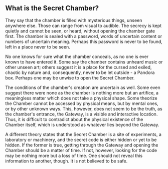 ## What is the Secret Chamber?

They say that the chamber is filled with mysterious things, unseen anywhere else. Those can range from visual to audible. The secrecy is kept quietly and cannot be seen, or heard, without opening the chamber gate first. The chamber is sealed with a password, words of uncertain content or numbers of uncertain meaning. Perhaps this password is never to be found, left in a place never to be seen.

No one knows for sure what the chamber conceals, as no one is ever known to have entered it. Some say the chamber contains unheard music or other unseen art; others suggest it is a place for the cursed and exiled, chaotic by nature and, consequently, never to be let outside - a Pandora box. Perhaps one may be unwise to open the Secret Chamber.

The conditions of the chamber's creation are uncertain as well. Some even suggest there were none as the chamber is nothing more but an artifice, a meaningless matter which does not take a physical shape. Some theorize the Chamber cannot be accessed by physical means, but by mental ones, or by other unknown ways. This, however, does not seem to be the truth, as the chamber's entrance, the Gateway, is a visible and interactive location. Thus, it is difficult to contradict about the physical existence of the Chamber itself, which is understood as whatever lies beyond the Gateway.

A different theory states that the Secret Chamber is a site of experiments, a laboratory or machinery, and the secret code is either hidden or yet to be hidden. If the former is true, getting through the Gateway and opening the Chamber should be a matter of time. If not, however, looking for the code may be nothing more but a loss of time. One should not reveal this information to another, though. It is not believed to be safe.
